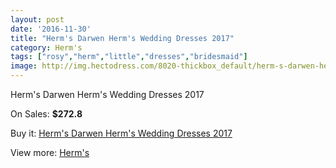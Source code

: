 ```yaml
---
layout: post
date: '2016-11-30'
title: "Herm's Darwen Herm's Wedding Dresses 2017"
category: Herm's
tags: ["rosy","herm","little","dresses","bridesmaid"]
image: http://img.hectodress.com/8020-thickbox_default/herm-s-darwen-herm-s-wedding-dresses-2013.jpg
---
```

Herm's Darwen Herm's Wedding Dresses 2017

On Sales: **$272.8**
<a href="https://www.hectodress.com/herm-s/4035-herm-s-darwen-herm-s-wedding-dresses-2013.html"><amp-img layout="responsive" width="600" height="600" src="//img.hectodress.com/8020-thickbox_default/herm-s-darwen-herm-s-wedding-dresses-2013.jpg" alt="Herm's Darwen Herm's Wedding Dresses 2017 0" /></a>
<a href="https://www.hectodress.com/herm-s/4035-herm-s-darwen-herm-s-wedding-dresses-2013.html"><amp-img layout="responsive" width="600" height="600" src="//img.hectodress.com/8021-thickbox_default/herm-s-darwen-herm-s-wedding-dresses-2013.jpg" alt="Herm's Darwen Herm's Wedding Dresses 2017 1" /></a>

Buy it: [Herm's Darwen Herm's Wedding Dresses 2017](https://www.hectodress.com/herm-s/4035-herm-s-darwen-herm-s-wedding-dresses-2013.html "Herm's Darwen Herm's Wedding Dresses 2017")

View more: [Herm's](https://www.hectodress.com/71-herm-s "Herm's")
